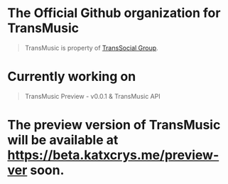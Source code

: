 # The Official Github organization for TransMusic
> TransMusic is property of <a href="https://transsocial.space">TransSocial Group</a>.
# Currently working on 
> TransMusic Preview - v0.0.1 & TransMusic API

# The preview version of TransMusic will be available at https://beta.katxcrys.me/preview-ver soon.
